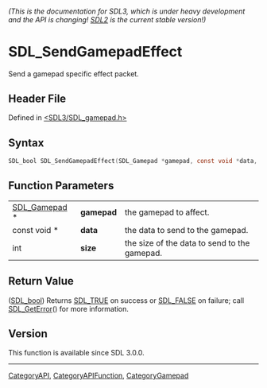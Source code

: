 ###### (This is the documentation for SDL3, which is under heavy development and the API is changing! [SDL2](https://wiki.libsdl.org/SDL2/) is the current stable version!)
# SDL_SendGamepadEffect

Send a gamepad specific effect packet.

## Header File

Defined in [<SDL3/SDL_gamepad.h>](https://github.com/libsdl-org/SDL/blob/main/include/SDL3/SDL_gamepad.h)

## Syntax

```c
SDL_bool SDL_SendGamepadEffect(SDL_Gamepad *gamepad, const void *data, int size);
```

## Function Parameters

|                              |             |                                              |
| ---------------------------- | ----------- | -------------------------------------------- |
| [SDL_Gamepad](SDL_Gamepad) * | **gamepad** | the gamepad to affect.                       |
| const void *                 | **data**    | the data to send to the gamepad.             |
| int                          | **size**    | the size of the data to send to the gamepad. |

## Return Value

([SDL_bool](SDL_bool)) Returns [SDL_TRUE](SDL_TRUE) on success or
[SDL_FALSE](SDL_FALSE) on failure; call [SDL_GetError](SDL_GetError)() for
more information.

## Version

This function is available since SDL 3.0.0.

----
[CategoryAPI](CategoryAPI), [CategoryAPIFunction](CategoryAPIFunction), [CategoryGamepad](CategoryGamepad)

